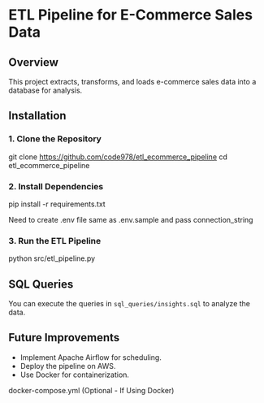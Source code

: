 # ETL Pipeline for E-Commerce Sales Data

## Overview
This project extracts, transforms, and loads e-commerce sales data into a database for analysis.

## Installation

### 1. Clone the Repository

git clone https://github.com/code978/etl_ecommerce_pipeline cd etl_ecommerce_pipeline


### 2. Install Dependencies

pip install -r requirements.txt

Need to create .env file same as .env.sample and pass connection_string

### 3. Run the ETL Pipeline
python src/etl_pipeline.py


## SQL Queries
You can execute the queries in `sql_queries/insights.sql` to analyze the data.

## Future Improvements
- Implement Apache Airflow for scheduling.
- Deploy the pipeline on AWS.
- Use Docker for containerization.


docker-compose.yml (Optional - If Using Docker)
